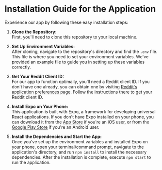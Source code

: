 # Installation Guide for the Application

Experience our app by following these easy installation steps:

1. **Clone the Repository:**  
   First, you'll need to clone this repository to your local machine.

2. **Set Up Environment Variables:**  
   After cloning, navigate to the repository's directory and find the `.env` file. This file is where you need to set your environment variables. We've provided an example file to guide you in setting up these variables correctly.

3. **Get Your Reddit Client ID:**  
   For our app to function optimally, you'll need a Reddit client ID. If you don't have one already, you can obtain one by visiting [Reddit's application preferences page](https://old.reddit.com/prefs/apps/). Follow the instructions there to get your Reddit client ID.

4. **Install Expo on Your Phone:**  
   This application is built with Expo, a framework for developing universal React applications. If you don't have Expo installed on your phone, you can download it from the [App Store](https://apps.apple.com/app/apple-store/id982107779) if you're an iOS user, or from the [Google Play Store](https://play.google.com/store/apps/details?id=host.exp.exponent&referrer=www) if you're an Android user.

5. **Install the Dependencies and Start the App:**  
   Once you've set up the environment variables and installed Expo on your phone, open your terminal/command prompt, navigate to the application's directory, and run `npm install` to install the necessary dependencies. After the installation is complete, execute `npm start` to run the application.